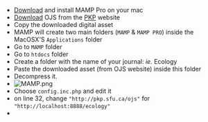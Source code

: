 * [Download](https://www.mamp.info/en/mamp-pro/?m=1549969765&) and install MAMP Pro on your mac
* [Download](https://pkp.sfu.ca/ojs/ojs_download/) OJS from the [PKP](https://pkp.sfu.ca/ojs/) website
* Copy the downloaded digital asset
* MAMP will create two main folders (`MAMP` & `MAMP PRO`) inside the MacOSX'S `Applications` folder
* Go to `MAMP` folder
* Go to `htdocs` folder
* Create a folder with the name of your journal: _ie._ Ecology
* Paste the downloaded asset (from OJS website) inside this folder
* Decompress it. 
* ![MAMP.png](https://bitbucket.org/repo/nk7jA86/images/4070281297-mamp.png)
* Choose `config.inc.php` and edit it
* on line 32, change `"http://pkp.sfu.ca/ojs"` for `"http://localhost:8888/ecology"` 
* 
